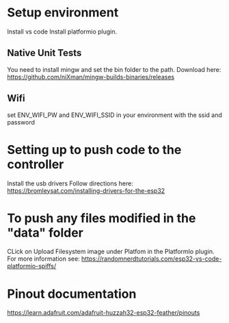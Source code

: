 # Setup environment
Install vs code
Install platformio plugin. 
## Native Unit Tests
You need to install mingw and set the bin folder to the path.
Download here: https://github.com/niXman/mingw-builds-binaries/releases

## Wifi
set ENV_WIFI_PW and ENV_WIFI_SSID in your environment with the ssid and password

# Setting up to push code to the controller
Install the usb drivers
Follow directions here: https://bromleysat.com/installing-drivers-for-the-esp32

# To push any files modified in the "data" folder
CLick on Upload Filesystem image under Platfom in the PlatformIo plugin. For more information see:
https://randomnerdtutorials.com/esp32-vs-code-platformio-spiffs/

# Pinout documentation
https://learn.adafruit.com/adafruit-huzzah32-esp32-feather/pinouts